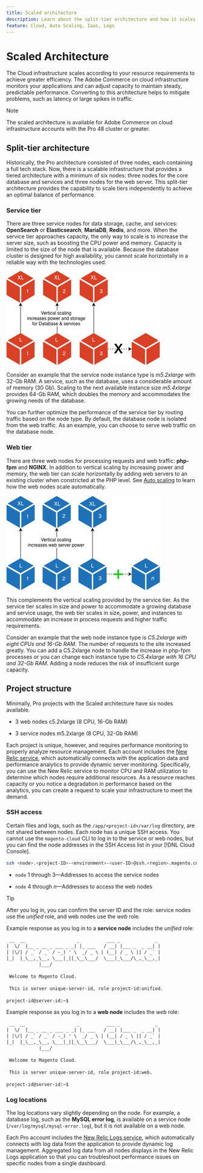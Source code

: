 ```yaml
---
title: Scaled architecture
description: Learn about the split-tier architecture and how it scales to meet demand.
feature: Cloud, Auto Scaling, Iaas, Logs
---
```

# Scaled Architecture

The Cloud infrastructure scales according to your resource requirements to achieve greater efficiency. The Adobe Commerce on cloud infrastructure monitors your applications and can adjust capacity to maintain steady, predictable performance. Converting to this architecture helps to mitigate problems, such as latency or large spikes in traffic.

>[!NOTE]
>
>The scaled architecture is available for Adobe Commerce on cloud infrastructure accounts with the Pro 48 cluster or greater.

## Split-tier architecture

Historically, the Pro architecture consisted of three nodes, each containing a full tech stack. Now, there is a scalable infrastructure that provides a tiered architecture with a minimum of six nodes: three nodes for the core database and services and three nodes for the web server. This split-tier architecture provides the capability to scale tiers independently to achieve an optimal balance of performance.

### Service tier

There are three service nodes for data storage, cache, and services: **OpenSearch** or **Elasticsearch**, **MariaDB**, **Redis**, and more. When the service tier approaches capacity, the only way to scale is to increase the server size, such as boosting the CPU power and memory. Capacity is limited to the size of the node that is available. Because the database cluster is designed for high availability, you cannot scale horizontally in a reliable way with the technologies used.

![Service tier scaling](../../assets/scaling-service.png)

Consider an example that the service node instance type is _m5.2xlarge_ with 32-Gb RAM. A service, such as the database, uses a considerable amount of memory (30 Gb). Scaling to the next available instance size _m5.4xlarge_ provides 64-Gb RAM, which doubles the memory and accommodates the growing needs of the database.

You can further optimize the performance of the service tier by routing traffic based on the node type. By default, the database node is isolated from the web traffic. As an example, you can choose to serve web traffic on the database node.

### Web tier

There are three web nodes for processing requests and web traffic: **php-fpm** and **NGINX**. In addition to vertical scaling by increasing power and memory, the web tier can scale horizontally by adding web servers to an existing cluster when constricted at the PHP level. See [Auto scaling](autoscaling.md) to learn how the web nodes scale automatically.

![Web tier scaling](../../assets/scaling-web.png)

This complements the vertical scaling provided by the service tier. As the service tier scales in size and power to accommodate a growing database and service usage, the web tier scales in size, power, and instances to accommodate an increase in process requests and higher traffic requirements.

Consider an example that the web node instance type is _C5.2xlarge with eight CPUs and 16-Gb RAM_. The number of requests to the site increased greatly. You can add a C5.2xlarge node to handle the increase in php-fpm processes or you can change each instance type to _C5.4xlarge with 16 CPU and 32-Gb RAM_. Adding a node reduces the risk of insufficient surge capacity.

## Project structure

Minimally, Pro projects with the Scaled architecture have six nodes available.

- 3 web nodes c5.2xlarge (8 CPU, 16-Gb RAM)

- 3 service nodes m5.2xlarge (8 CPU, 32-Gb RAM)

Each project is unique, however, and requires performance monitoring to properly analyze resource management. Each account includes the [New Relic service](../monitor/new-relic-service.md), which automatically connects with the application data and performance analytics to provide dynamic server monitoring. Specifically, you can use the New Relic service to monitor CPU and RAM utilization to determine which nodes require additional resources. As a resource reaches capacity or you notice a degradation in performance based on the analytics, you can create a request to scale your infrastructure to meet the demand.

### SSH access

Certain files and logs, such as the `/app/<project-id>/var/log` directory, are not shared between nodes. Each node has a unique SSH access. You cannot use the `magento-cloud` CLI to log in to the service or web nodes, but you can find the node addresses in the SSH Access list in your [!DNL Cloud Console].

```bash
ssh <node>.<project-ID>-<environment>-<user-ID>@ssh.<region>.magento.com
```

- `node` 1 through 3—Addresses to access the service nodes

- `node` 4 through _n_—Addresses to access the web nodes

>[!TIP]
>
>After you log in, you can confirm the server ID and the role: service nodes use the _unified_ role, and web nodes use the _web_ role.

Example response as you log in to a **service node** includes the _unified_ role:

```
 __  __                   _          ___ _             _
|  \/  |__ _ __ _ ___ _ _| |_ ___   / __| |___ _  _ __| |
| |\/| / _` / _` / -_) ' \  _/ _ \ | (__| / _ \ || / _` |
|_|  |_\__,_\__, \___|_||_\__\___/  \___|_\___/\_,_\__,_|
            |___/

 Welcome to Magento Cloud.

 This is server unique-server-id, role project-id:unified.

project-id@server-id:~$
```

Example response as you log in to a **web node** includes the _web_ role:

```
 __  __                   _          ___ _             _
|  \/  |__ _ __ _ ___ _ _| |_ ___   / __| |___ _  _ __| |
| |\/| / _` / _` / -_) ' \  _/ _ \ | (__| / _ \ || / _` |
|_|  |_\__,_\__, \___|_||_\__\___/  \___|_\___/\_,_\__,_|
            |___/

 Welcome to Magento Cloud.

 This is server unique-server-id, role project-id:web.

project-id@server-id:~$
```

### Log locations

The log locations vary slightly depending on the node. For example, a database log, such as the **MySQL error log**, is available on a service node (`/var/log/mysql/mysql-error.log`), but it is not available on a web node.

Each Pro account includes the [New Relic Logs service](../monitor/new-relic-service.md), which automatically connects with log data from the application to provide dynamic log management. Aggregated log data from all nodes displays in the New Relic Logs application so that you can troubleshoot performance issues on specific nodes from a single dashboard.
